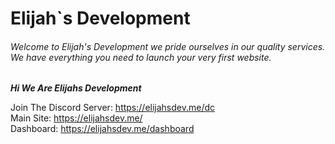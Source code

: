 # Elijah`s Development #

###### Welcome to Elijah's Development we pride ourselves in our quality services. We have everything you need to launch your very first website.

***Hi We Are Elijahs Development***

Join The Discord Server: https://elijahsdev.me/dc
<br>
Main Site: https://elijahsdev.me/
<br>
Dashboard: https://elijahsdev.me/dashboard
